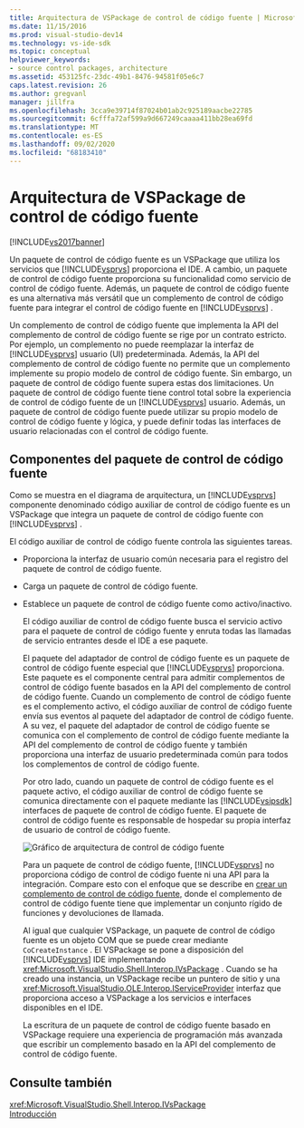 ```yaml
---
title: Arquitectura de VSPackage de control de código fuente | Microsoft Docs
ms.date: 11/15/2016
ms.prod: visual-studio-dev14
ms.technology: vs-ide-sdk
ms.topic: conceptual
helpviewer_keywords:
- source control packages, architecture
ms.assetid: 453125fc-23dc-49b1-8476-94581f05e6c7
caps.latest.revision: 26
ms.author: gregvanl
manager: jillfra
ms.openlocfilehash: 3cca9e39714f87024b01ab2c925189aacbe22785
ms.sourcegitcommit: 6cfffa72af599a9d667249caaaa411bb28ea69fd
ms.translationtype: MT
ms.contentlocale: es-ES
ms.lasthandoff: 09/02/2020
ms.locfileid: "68183410"
---
```

# <a name="source-control-vspackage-architecture"></a>Arquitectura de VSPackage de control de código fuente
[!INCLUDE[vs2017banner](../../includes/vs2017banner.md)]

Un paquete de control de código fuente es un VSPackage que utiliza los servicios que [!INCLUDE[vsprvs](../../includes/vsprvs-md.md)] proporciona el IDE. A cambio, un paquete de control de código fuente proporciona su funcionalidad como servicio de control de código fuente. Además, un paquete de control de código fuente es una alternativa más versátil que un complemento de control de código fuente para integrar el control de código fuente en [!INCLUDE[vsprvs](../../includes/vsprvs-md.md)] .  
  
 Un complemento de control de código fuente que implementa la API del complemento de control de código fuente se rige por un contrato estricto. Por ejemplo, un complemento no puede reemplazar la interfaz de [!INCLUDE[vsprvs](../../includes/vsprvs-md.md)] usuario (UI) predeterminada. Además, la API del complemento de control de código fuente no permite que un complemento implemente su propio modelo de control de código fuente. Sin embargo, un paquete de control de código fuente supera estas dos limitaciones. Un paquete de control de código fuente tiene control total sobre la experiencia de control de código fuente de un [!INCLUDE[vsprvs](../../includes/vsprvs-md.md)] usuario. Además, un paquete de control de código fuente puede utilizar su propio modelo de control de código fuente y lógica, y puede definir todas las interfaces de usuario relacionadas con el control de código fuente.  
  
## <a name="source-control-package-components"></a>Componentes del paquete de control de código fuente  
 Como se muestra en el diagrama de arquitectura, un [!INCLUDE[vsprvs](../../includes/vsprvs-md.md)] componente denominado código auxiliar de control de código fuente es un VSPackage que integra un paquete de control de código fuente con [!INCLUDE[vsprvs](../../includes/vsprvs-md.md)] .  
  
 El código auxiliar de control de código fuente controla las siguientes tareas.  
  
- Proporciona la interfaz de usuario común necesaria para el registro del paquete de control de código fuente.  
  
- Carga un paquete de control de código fuente.  
  
- Establece un paquete de control de código fuente como activo/inactivo.  
  
  El código auxiliar de control de código fuente busca el servicio activo para el paquete de control de código fuente y enruta todas las llamadas de servicio entrantes desde el IDE a ese paquete.  
  
  El paquete del adaptador de control de código fuente es un paquete de control de código fuente especial que [!INCLUDE[vsprvs](../../includes/vsprvs-md.md)] proporciona. Este paquete es el componente central para admitir complementos de control de código fuente basados en la API del complemento de control de código fuente. Cuando un complemento de control de código fuente es el complemento activo, el código auxiliar de control de código fuente envía sus eventos al paquete del adaptador de control de código fuente. A su vez, el paquete del adaptador de control de código fuente se comunica con el complemento de control de código fuente mediante la API del complemento de control de código fuente y también proporciona una interfaz de usuario predeterminada común para todos los complementos de control de código fuente.  
  
  Por otro lado, cuando un paquete de control de código fuente es el paquete activo, el código auxiliar de control de código fuente se comunica directamente con el paquete mediante las [!INCLUDE[vsipsdk](../../includes/vsipsdk-md.md)] interfaces de paquete de control de código fuente. El paquete de control de código fuente es responsable de hospedar su propia interfaz de usuario de control de código fuente.  
  
  ![Gráfico de arquitectura de control de código fuente](../../extensibility/internals/media/vsipsccarch.gif "VSIPSCCArch")  
  
  Para un paquete de control de código fuente, [!INCLUDE[vsprvs](../../includes/vsprvs-md.md)] no proporciona código de control de código fuente ni una API para la integración. Compare esto con el enfoque que se describe en [crear un complemento de control de código fuente,](../../extensibility/internals/creating-a-source-control-plug-in.md) donde el complemento de control de código fuente tiene que implementar un conjunto rígido de funciones y devoluciones de llamada.  
  
  Al igual que cualquier VSPackage, un paquete de control de código fuente es un objeto COM que se puede crear mediante `CoCreateInstance` . El VSPackage se pone a disposición del [!INCLUDE[vsprvs](../../includes/vsprvs-md.md)] IDE implementando <xref:Microsoft.VisualStudio.Shell.Interop.IVsPackage> . Cuando se ha creado una instancia, un VSPackage recibe un puntero de sitio y una <xref:Microsoft.VisualStudio.OLE.Interop.IServiceProvider> interfaz que proporciona acceso a VSPackage a los servicios e interfaces disponibles en el IDE.  
  
  La escritura de un paquete de control de código fuente basado en VSPackage requiere una experiencia de programación más avanzada que escribir un complemento basado en la API del complemento de control de código fuente.  
  
## <a name="see-also"></a>Consulte también  
 <xref:Microsoft.VisualStudio.Shell.Interop.IVsPackage>   
 [Introducción](../../extensibility/internals/getting-started-with-source-control-vspackages.md)
